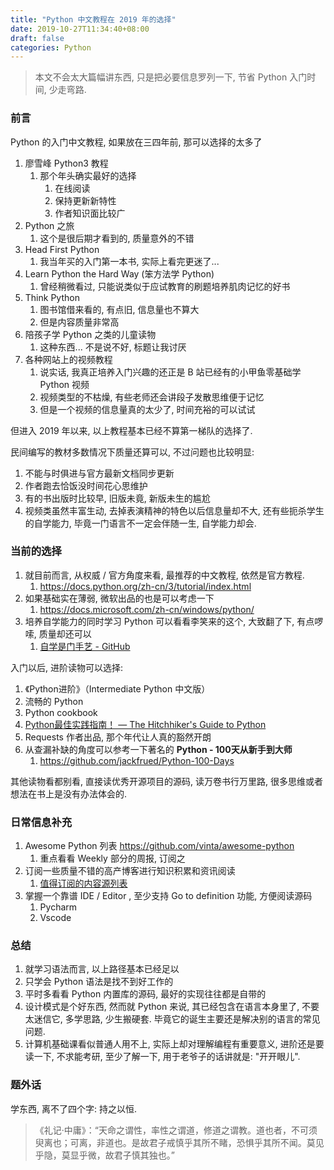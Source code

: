 ```yaml
---
title: "Python 中文教程在 2019 年的选择"
date: 2019-10-27T11:34:40+08:00
draft: false
categories: Python
---
```




> 本文不会太大篇幅讲东西, 只是把必要信息罗列一下, 节省 Python 入门时间, 少走弯路.

### 前言

Python 的入门中文教程, 如果放在三四年前, 那可以选择的太多了

1. 廖雪峰 Python3 教程
   1. 那个年头确实最好的选择
      1. 在线阅读
      2. 保持更新新特性
      3. 作者知识面比较广
2. Python 之旅
   1. 这个是很后期才看到的, 质量意外的不错
3. Head First Python
   1. 我当年买的入门第一本书, 实际上看完更迷了...
4. Learn Python the Hard Way (笨方法学 Python)
   1. 曾经稍微看过, 只能说类似于应试教育的刷题培养肌肉记忆的好书
5. Think Python
   1. 图书馆借来看的, 有点旧, 信息量也不算大
   2. 但是内容质量非常高
6. 陪孩子学 Python 之类的儿童读物
   1. 这种东西... 不是说不好, 标题让我讨厌
7. 各种网站上的视频教程
   1. 说实话, 我真正培养入门兴趣的还正是 B 站已经有的小甲鱼零基础学 Python 视频
   2. 视频类型的不枯燥, 有些老师还会讲段子发散思维便于记忆
   3. 但是一个视频的信息量真的太少了, 时间充裕的可以试试

但进入 2019 年以来, 以上教程基本已经不算第一梯队的选择了.

民间编写的教材多数情况下质量还算可以, 不过问题也比较明显:

1. 不能与时俱进与官方最新文档同步更新
2. 作者跑去恰饭没时间花心思维护
3. 有的书出版时比较早, 旧版未竟, 新版未生的尴尬
4. 视频类虽然丰富生动, 去掉表演精神的特色以后信息量却不大, 还有些扼杀学生的自学能力, 毕竟一门语言不一定会伴随一生, 自学能力却会.

### 当前的选择

1. 就目前而言, 从权威 / 官方角度来看, 最推荐的中文教程, 依然是官方教程.
   1. https://docs.python.org/zh-cn/3/tutorial/index.html 
2. 如果基础实在薄弱, 微软出品的也是可以考虑一下
   1. https://docs.microsoft.com/zh-cn/windows/python/ 
3. 培养自学能力的同时学习 Python 可以看看李笑来的这个, 大致翻了下, 有点啰嗦, 质量却还可以
   1. [自学是门手艺 - GitHub](https://github.com/selfteaching/the-craft-of-selfteaching) 

入门以后, 进阶读物可以选择:

1.  《Python进阶》（Intermediate Python 中文版） 
2. 流畅的 Python
3. Python cookbook
4.  [Python最佳实践指南！ — The Hitchhiker's Guide to Python](https://pythonguidecn.readthedocs.io/)
   1.  Requests 作者出品, 那个年代让人真的豁然开朗
5.  从查漏补缺的角度可以参考一下著名的 **Python - 100天从新手到大师**
    1.   https://github.com/jackfrued/Python-100-Days 

其他读物看都别看, 直接读优秀开源项目的源码, 读万卷书行万里路, 很多思维或者想法在书上是没有办法体会的.

### 日常信息补充

1. Awesome Python 列表  https://github.com/vinta/awesome-python 
   1. 重点看看 Weekly 部分的周报, 订阅之
2. 订阅一些质量不错的高产博客进行知识积累和资讯阅读
   1.  [值得订阅的内容源列表](https://github.com/ClericPy/newspaper#%E5%86%85%E5%AE%B9%E6%BA%90%E5%88%97%E8%A1%A8)
3. 掌握一个靠谱 IDE / Editor , 至少支持 Go to definition 功能, 方便阅读源码
   1. Pycharm
   2. Vscode

### 总结

1. 就学习语法而言, 以上路径基本已经足以
2. 只学会 Python 语法是找不到好工作的
3. 平时多看看 Python 内置库的源码, 最好的实现往往都是自带的
4. 设计模式是个好东西, 然而就 Python 来说, 其已经包含在语言本身里了, 不要太迷信它, 多学思路, 少生搬硬套. 毕竟它的诞生主要还是解决别的语言的常见问题.
5. 计算机基础课看似普通人用不上, 实际上却对理解编程有重要意义, 进阶还是要读一下, 不求能考研, 至少了解一下, 用于老爷子的话讲就是: "开开眼儿".

### 题外话

学东西, 离不了四个字: 持之以恒.

>  《礼记·中庸》：“天命之谓性，率性之谓道，修道之谓教。道也者，不可须臾离也；可离，非道也。是故君子戒慎乎其所不睹，恐惧乎其所不闻。莫见乎隐，莫显乎微，故君子慎其独也。” 
